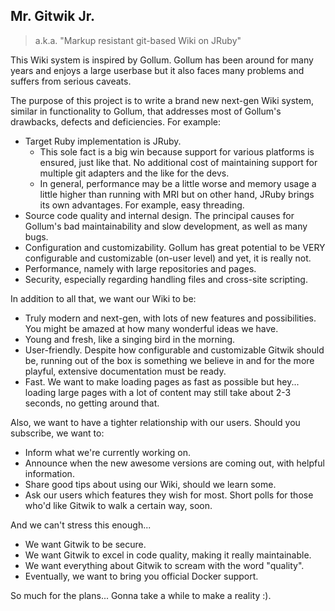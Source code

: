 ## Mr. Gitwik Jr.

> a.k.a. "Markup resistant git-based Wiki on JRuby"

This Wiki system is inspired by Gollum. Gollum has been around for many years and enjoys a large userbase but it also faces many problems and suffers from serious caveats.

The purpose of this project is to write a brand new next-gen Wiki system, similar in functionality to Gollum, that addresses most of Gollum's drawbacks, defects and deficiencies. For example:
* Target Ruby implementation is JRuby.
  * This sole fact is a big win because support for various platforms is ensured, just like that. No additional cost of maintaining support for multiple git adapters and the like for the devs.
  * In general, performance may be a little worse and memory usage a little higher than running with MRI but on other hand, JRuby brings its own advantages. For example, easy threading.
* Source code quality and internal design. The principal causes for Gollum's bad maintainability and slow development, as well as many bugs.
* Configuration and customizability. Gollum has great potential to be VERY configurable and customizable (on-user level) and yet, it is really not.
* Performance, namely with large repositories and pages.
* Security, especially regarding handling files and cross-site scripting.

In addition to all that, we want our Wiki to be:
* Truly modern and next-gen, with lots of new features and possibilities. You might be amazed at how many wonderful ideas we have.
* Young and fresh, like a singing bird in the morning.
* User-friendly. Despite how configurable and customizable Gitwik should be, running out of the box is something we believe in and for the more playful, extensive documentation must be ready.
* Fast. We want to make loading pages as fast as possible but hey... loading large pages with a lot of content may still take about 2-3 seconds, no getting around that.

Also, we want to have a tighter relationship with our users. Should you subscribe, we want to:
* Inform what we're currently working on.
* Announce when the new awesome versions are coming out, with helpful information.
* Share good tips about using our Wiki, should we learn some.
* Ask our users which features they wish for most. Short polls for those who'd like Gitwik to walk a certain way, soon.

And we can't stress this enough...
* We want Gitwik to be secure.
* We want Gitwik to excel in code quality, making it really maintainable.
* We want everything about Gitwik to scream with the word "quality".
* Eventually, we want to bring you official Docker support.

So much for the plans... Gonna take a while to make a reality :).
